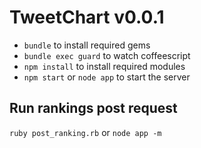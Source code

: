 # TweetChart v0.0.1

  * `bundle` to install required gems
  * `bundle exec guard` to watch coffeescript
  * `npm install` to install required modules
  * `npm start` or `node app` to start the server

## Run rankings post request

  `ruby post_ranking.rb` or `node app -m`

    
